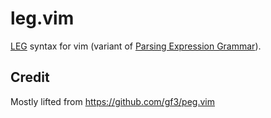 # leg.vim

[LEG](http://piumarta.com/software/peg/peg.1.html) syntax for vim (variant of [Parsing Expression Grammar](http://en.wikipedia.org/wiki/Parsing_expression_grammar)).

## Credit

Mostly lifted from <https://github.com/gf3/peg.vim>

